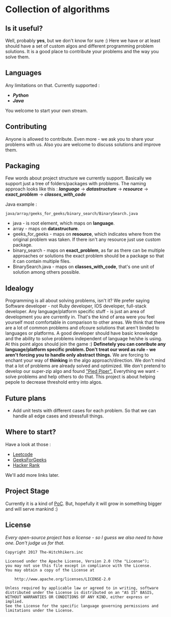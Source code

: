 # Collection of algorithms

## **Is it useful?**

Well, probably **yes**, but we don't know for sure :)
Here we have or at least should have a set of custom algos and different programming problem solutions.
It is a good place to contribute your problems and the way you solve them.

## **Languages**

Any limitations on that.
Currently supported :

 - ***Python***
 - ***Java***

You welcome to start your own stream.

## **Contributing**

Anyone is allowed to contribute. Even more - we ask you to share your problems with us. 
Also you are welcome to discuss solutions and improve them.

## **Packaging**

Few words about project structure we currently support. Basically we support just a tree of folders/packages with problems.
The naming approach looks like this :
***language*** -> ***datastructure*** -> ***resource*** -> ***exact_problem*** -> ***classes_with_code***

Java example :

    java/array/geeks_for_geeks/binary_search/BinarySearch.java


 - java - is root element, which maps on **language**.
 - array - maps on **datastructure**.
 - geeks_for_geeks - maps on **resource**, which indicates where from the original problem was taken. If there isn't any resource just use custom package.
 - binary_search - maps on **exact_problem**, as far as there can be multiple approaches or solutions the exact problem should be a package so that it can contain multiple files.
 - BinarySearch.java - maps on **classes_with_code**, that's one unit of solution among others possible.

## **Idealogy**

Programming is all about solving problems, isn't it?
We prefer saying Software developer - not Ruby developer, IOS developer, full-stack developer.
Any language/platform specific stuff - is just an area of development you are currently in. 
That's the kind of area were you feel yourself most comfortable in comparison to other areas.
We think that there are a lot of common problems and ofcoure solutions that aren't binded to languages or platforms.
A good developer should have basic knowledge and the ability to solve problems independent of language he/she is using.
At this point algos should join the game :) 
**Definetely you can conribute any language/platform specific problem. Don't treat our word as rule - we aren't forcing you to handle only abstract things.**
We are forcing to enchant your way of **thinking** in the algo approach/direction.
We don't mind that a lot of problems are already solved and optimized. We don't pretend to develop our super-zip algo and found ["Pied Piper".](https://en.wikipedia.org/wiki/Silicon_Valley_%28TV_series%29)
Everything we want - solve problems and help others to do that. 
This project is about helping pepole to decrease threshold entry into algos. 

## **Future plans**

 - Add unit tests with different cases for each problem. So that we can handle all edge cases and stressfull things.  

## **Where to start?**

Have a look at those :

 - [Leetcode](https://leetcode.com/)
 - [GeeksForGeeks](http://www.geeksforgeeks.org/)
 - [Hacker Rank](https://www.hackerrank.com)

We'll add more links later.

## **Project Stage**

Currently it is a kind of [PoC](https://en.wikipedia.org/wiki/Proof_of_concept).
But, hopefully it will grow in something bigger and will serve mankind :) 

## **License**

*Every open-source project has a license - so I guess we also need to have one. Don't judge us for that.*

    Copyright 2017 The-Hitchhikers.inc
    
    Licensed under the Apache License, Version 2.0 (the "License");
    you may not use this file except in compliance with the License.
    You may obtain a copy of the License at
    
        http://www.apache.org/licenses/LICENSE-2.0
    
    Unless required by applicable law or agreed to in writing, software
    distributed under the License is distributed on an "AS IS" BASIS,
    WITHOUT WARRANTIES OR CONDITIONS OF ANY KIND, either express or implied.
    See the License for the specific language governing permissions and
    limitations under the License.